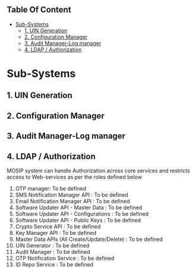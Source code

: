 ## Table Of Content
- [Sub-Systems](#sub-systems)
  * [1. UIN Generation](#1-uin-generation)
  * [2. Configuration Manager](#2-configuration-manager)
  * [3. Audit Manager-Log manager](#3-audit-manager-log-manager)
  * [4. LDAP / Authorization](#4-ldap--authorization)
# Sub-Systems
## 1. UIN Generation
## 2. Configuration Manager
## 3. Audit Manager-Log manager
## 4. LDAP / Authorization
MOSIP system can handle Authorization across core services and restricts access to Web-services as per the roles defined below

1. OTP manager: To be defined
1. SMS Notification Manager API : To be defined
1. Email Notification Manager API : To be defined
1. Software Updater API - Master Data : To be defined
1. Software Updater API - Configurations : To be defined
1. Software Updater API - Public Keys : To be defined
1. Crypto Service API : To be defined
1. Key Manager API : To be defined
1. Master Data APIs (All Create/Update/Delete) : To be defined
1. UIN Generator : To be defined
1. Audit Manager : To be defined
1. OTP Notification Service : To be defined
1. ID Repo Service : To be defined
